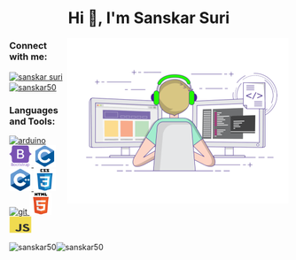 <h1 align="center">Hi 👋, I'm Sanskar Suri</h1>

<img align="right" alt="GIF" src="https://raw.githubusercontent.com/devSouvik/devSouvik/master/gif3.gif" width="400" height="300"/>

<h3 align="left">Connect with me:</h3>
<p align="left">
<a href="https://linkedin.com/in/sanskar suri" target="blank"><img align="center" src="https://raw.githubusercontent.com/rahuldkjain/github-profile-readme-generator/master/src/images/icons/Social/linked-in-alt.svg" alt="sanskar suri" height="30" width="40" /></a>
<a href="https://www.codechef.com/users/sanskar50" target="blank"><img align="center" src="https://cdn.jsdelivr.net/npm/simple-icons@3.1.0/icons/codechef.svg" alt="sanskar50" height="30" width="40" /></a>
</p>

<h3 align="left">Languages and Tools:</h3>
<p align="left"> <a href="https://www.arduino.cc/" target="_blank" rel="noreferrer"> <img src="https://cdn.worldvectorlogo.com/logos/arduino-1.svg" alt="arduino" width="40" height="40"/> </a> <a href="https://getbootstrap.com" target="_blank" rel="noreferrer"> <img src="https://raw.githubusercontent.com/devicons/devicon/master/icons/bootstrap/bootstrap-plain-wordmark.svg" alt="bootstrap" width="40" height="40"/> </a> <a href="https://www.cprogramming.com/" target="_blank" rel="noreferrer"> <img src="https://raw.githubusercontent.com/devicons/devicon/master/icons/c/c-original.svg" alt="c" width="40" height="40"/> </a> <a href="https://www.w3schools.com/cpp/" target="_blank" rel="noreferrer"> <img src="https://raw.githubusercontent.com/devicons/devicon/master/icons/cplusplus/cplusplus-original.svg" alt="cplusplus" width="40" height="40"/> </a> <a href="https://www.w3schools.com/css/" target="_blank" rel="noreferrer"> <img src="https://raw.githubusercontent.com/devicons/devicon/master/icons/css3/css3-original-wordmark.svg" alt="css3" width="40" height="40"/> </a> <a href="https://git-scm.com/" target="_blank" rel="noreferrer"> <img src="https://www.vectorlogo.zone/logos/git-scm/git-scm-icon.svg" alt="git" width="40" height="40"/> </a> <a href="https://www.w3.org/html/" target="_blank" rel="noreferrer"> <img src="https://raw.githubusercontent.com/devicons/devicon/master/icons/html5/html5-original-wordmark.svg" alt="html5" width="40" height="40"/> </a> <a href="https://developer.mozilla.org/en-US/docs/Web/JavaScript" target="_blank" rel="noreferrer"> <img src="https://raw.githubusercontent.com/devicons/devicon/master/icons/javascript/javascript-original.svg" alt="javascript" width="40" height="30"/> </a> </p>

<p><img align="left" src="https://github-readme-stats.vercel.app/api/top-langs?username=sanskar50&show_icons=true&locale=en&layout=compact" alt="sanskar50" /></p>

<p><img align="left" src="https://github-readme-stats.vercel.app/api?username=sanskar50&show_icons=true&locale=en" alt="sanskar50" /></p>


  


